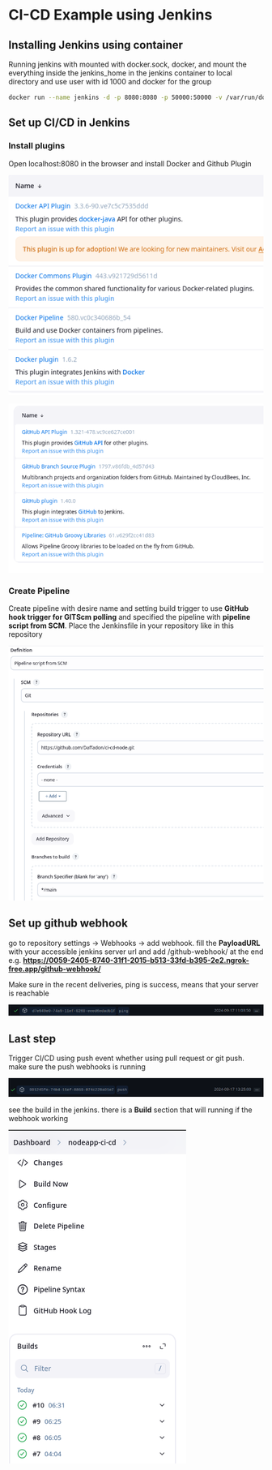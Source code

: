# CI-CD Example using Jenkins

## Installing Jenkins using container

Running jenkins with mounted with docker.sock, docker, and mount the everything inside the jenkins_home in the jenkins container to local directory and use user with id 1000 and docker for the group

```bash
docker run --name jenkins -d -p 8080:8080 -p 50000:50000 -v /var/run/docker.sock:/var/run/docker.sock -v $(which docker):/usr/bin/docker -v /your/home/path:/var/jenkins_home -u 1000:$(getent group docker | cut -d':' -f3) --restart unless-stopped jenkins/jenkins
```

## Set up CI/CD in Jenkins

### Install plugins

Open localhost:8080 in the browser and install Docker and Github Plugin

![Docker Plugin](https://github.com/daffadon/ci-cd-node/blob/main/assets/docker.png?raw=true)

![github Plugin](https://github.com/daffadon/ci-cd-node/blob/main/assets/github.png?raw=true)

### Create Pipeline

Create pipeline with desire name and setting build trigger to use **GitHub hook trigger for GITScm polling** and specified the pipeline with **pipeline script from SCM**. Place the Jenkinsfile in your repository like in this repository

![Config](https://github.com/daffadon/ci-cd-node/blob/main/assets/config.png?raw=true)

## Set up github webhook

go to repository settings -> Webhooks -> add webhook.
fill the **PayloadURL** with your accessible jenkins server url and add /github-webhook/ at the end e.g. **https://0059-2405-8740-31f1-2015-b513-33fd-b395-2e2.ngrok-free.app/github-webhook/**

Make sure in the recent deliveries, ping is success, means that your server is reachable

![Reachable](https://github.com/daffadon/ci-cd-node/blob/main/assets/reachable.png?raw=true)

## Last step

Trigger CI/CD using push event whether using pull request or git push. make sure the push webhooks is running

![push trigger](https://github.com/daffadon/ci-cd-node/blob/main/assets/push-trigger.png?raw=true)

see the build in the jenkins. there is a **Build** section that will running if the webhook working

![build](https://github.com/daffadon/ci-cd-node/blob/main/assets/build.png?raw=true)
